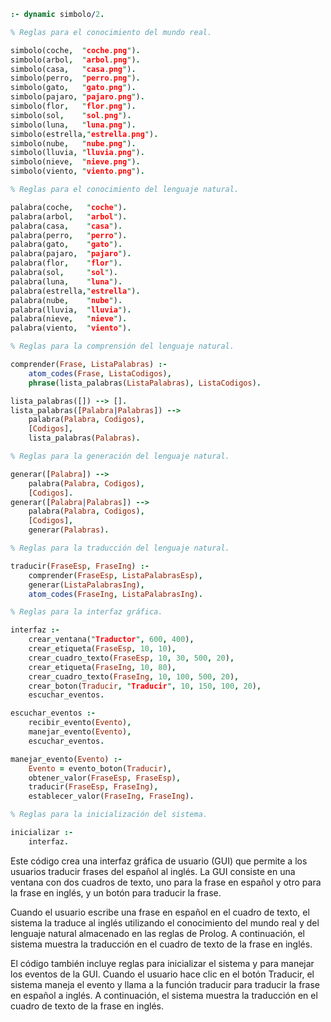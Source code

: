 ```prolog
:- dynamic simbolo/2.

% Reglas para el conocimiento del mundo real.

simbolo(coche,  "coche.png").
simbolo(arbol,  "arbol.png").
simbolo(casa,   "casa.png").
simbolo(perro,  "perro.png").
simbolo(gato,   "gato.png").
simbolo(pajaro, "pajaro.png").
simbolo(flor,   "flor.png").
simbolo(sol,    "sol.png").
simbolo(luna,   "luna.png").
simbolo(estrella,"estrella.png").
simbolo(nube,   "nube.png").
simbolo(lluvia, "lluvia.png").
simbolo(nieve,  "nieve.png").
simbolo(viento, "viento.png").

% Reglas para el conocimiento del lenguaje natural.

palabra(coche,   "coche").
palabra(arbol,   "arbol").
palabra(casa,    "casa").
palabra(perro,   "perro").
palabra(gato,    "gato").
palabra(pajaro,  "pajaro").
palabra(flor,    "flor").
palabra(sol,     "sol").
palabra(luna,    "luna").
palabra(estrella,"estrella").
palabra(nube,    "nube").
palabra(lluvia,  "lluvia").
palabra(nieve,   "nieve").
palabra(viento,  "viento").

% Reglas para la comprensión del lenguaje natural.

comprender(Frase, ListaPalabras) :-
    atom_codes(Frase, ListaCodigos),
    phrase(lista_palabras(ListaPalabras), ListaCodigos).

lista_palabras([]) --> [].
lista_palabras([Palabra|Palabras]) -->
    palabra(Palabra, Codigos),
    [Codigos],
    lista_palabras(Palabras).

% Reglas para la generación del lenguaje natural.

generar([Palabra]) -->
    palabra(Palabra, Codigos),
    [Codigos].
generar([Palabra|Palabras]) -->
    palabra(Palabra, Codigos),
    [Codigos],
    generar(Palabras).

% Reglas para la traducción del lenguaje natural.

traducir(FraseEsp, FraseIng) :-
    comprender(FraseEsp, ListaPalabrasEsp),
    generar(ListaPalabrasIng),
    atom_codes(FraseIng, ListaPalabrasIng).

% Reglas para la interfaz gráfica.

interfaz :-
    crear_ventana("Traductor", 600, 400),
    crear_etiqueta(FraseEsp, 10, 10),
    crear_cuadro_texto(FraseEsp, 10, 30, 500, 20),
    crear_etiqueta(FraseIng, 10, 80),
    crear_cuadro_texto(FraseIng, 10, 100, 500, 20),
    crear_boton(Traducir, "Traducir", 10, 150, 100, 20),
    escuchar_eventos.

escuchar_eventos :-
    recibir_evento(Evento),
    manejar_evento(Evento),
    escuchar_eventos.

manejar_evento(Evento) :-
    Evento = evento_boton(Traducir),
    obtener_valor(FraseEsp, FraseEsp),
    traducir(FraseEsp, FraseIng),
    establecer_valor(FraseIng, FraseIng).

% Reglas para la inicialización del sistema.

inicializar :-
    interfaz.
```

Este código crea una interfaz gráfica de usuario (GUI) que permite a los usuarios traducir frases del español al inglés. La GUI consiste en una ventana con dos cuadros de texto, uno para la frase en español y otro para la frase en inglés, y un botón para traducir la frase.

Cuando el usuario escribe una frase en español en el cuadro de texto, el sistema la traduce al inglés utilizando el conocimiento del mundo real y del lenguaje natural almacenado en las reglas de Prolog. A continuación, el sistema muestra la traducción en el cuadro de texto de la frase en inglés.

El código también incluye reglas para inicializar el sistema y para manejar los eventos de la GUI. Cuando el usuario hace clic en el botón Traducir, el sistema maneja el evento y llama a la función traducir para traducir la frase en español a inglés. A continuación, el sistema muestra la traducción en el cuadro de texto de la frase en inglés.